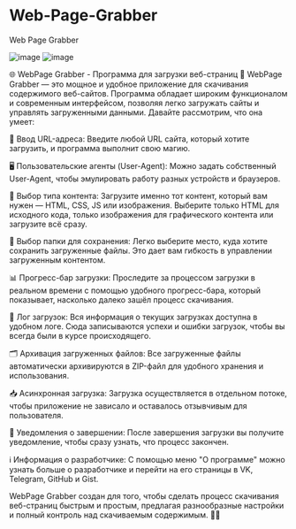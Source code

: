 # Web-Page-Grabber

Web Page Grabber

![image](https://github.com/user-attachments/assets/805e9cf5-2c3b-4593-bf68-f1b3cdb9a54a)
![image](https://github.com/user-attachments/assets/20668843-e70d-4def-aa77-eeed845b8901)

🌐 WebPage Grabber - Программа для загрузки веб-страниц 🚀
WebPage Grabber — это мощное и удобное приложение для скачивания содержимого веб-сайтов. Программа обладает широким функционалом и современным интерфейсом, позволяя легко загружать сайты и управлять загруженными данными. Давайте рассмотрим, что она умеет:

🔗 Ввод URL-адреса: Введите любой URL сайта, который хотите загрузить, и программа выполнит свою магию.

🖥 Пользовательские агенты (User-Agent): Можно задать собственный User-Agent, чтобы эмулировать работу разных устройств и браузеров.

📂 Выбор типа контента: Загрузите именно тот контент, который вам нужен — HTML, CSS, JS или изображения. Выберите только HTML для исходного кода, только изображения для графического контента или загрузите всё сразу.

💾 Выбор папки для сохранения: Легко выберите место, куда хотите сохранить загруженные файлы. Это дает вам гибкость в управлении загруженным контентом.

📊 Прогресс-бар загрузки: Проследите за процессом загрузки в реальном времени с помощью удобного прогресс-бара, который показывает, насколько далеко зашёл процесс скачивания.

📜 Лог загрузок: Вся информация о текущих загрузках доступна в удобном логе. Сюда записываются успехи и ошибки загрузок, чтобы вы всегда были в курсе происходящего.

🗂 Архивация загруженных файлов: Все загруженные файлы автоматически архивируются в ZIP-файл для удобного хранения и использования.

📥 Асинхронная загрузка: Загрузка осуществляется в отдельном потоке, чтобы приложение не зависало и оставалось отзывчивым для пользователя.

🔔 Уведомления о завершении: После завершения загрузки вы получите уведомление, чтобы сразу узнать, что процесс закончен.

ℹ️ Информация о разработчике: С помощью меню "О программе" можно узнать больше о разработчике и перейти на его страницы в VK, Telegram, GitHub и Gist.

WebPage Grabber создан для того, чтобы сделать процесс скачивания веб-страниц быстрым и простым, предлагая разнообразные настройки и полный контроль над скачиваемым содержимым. 💪✨

